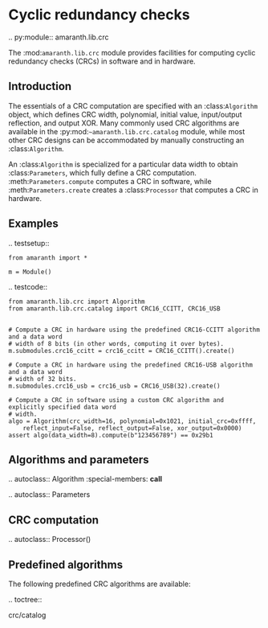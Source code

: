 # Cyclic redundancy checks

.. py:module:: amaranth.lib.crc

The :mod:`amaranth.lib.crc` module provides facilities for computing cyclic redundancy checks (CRCs)
in software and in hardware.


## Introduction

The essentials of a CRC computation are specified with an :class:`Algorithm` object, which defines
CRC width, polynomial, initial value, input/output reflection, and output XOR. Many commonly used
CRC algorithms are available in the :py:mod:`~amaranth.lib.crc.catalog` module, while most other
CRC designs can be accommodated by manually constructing an :class:`Algorithm`.

An :class:`Algorithm` is specialized for a particular data width to obtain :class:`Parameters`,
which fully define a CRC computation. :meth:`Parameters.compute` computes a CRC in software, while
:meth:`Parameters.create` creates a :class:`Processor` that computes a CRC in hardware.


## Examples

.. testsetup::

    from amaranth import *

    m = Module()

.. testcode::

    from amaranth.lib.crc import Algorithm
    from amaranth.lib.crc.catalog import CRC16_CCITT, CRC16_USB


    # Compute a CRC in hardware using the predefined CRC16-CCITT algorithm and a data word
    # width of 8 bits (in other words, computing it over bytes).
    m.submodules.crc16_ccitt = crc16_ccitt = CRC16_CCITT().create()

    # Compute a CRC in hardware using the predefined CRC16-USB algorithm and a data word
    # width of 32 bits.
    m.submodules.crc16_usb = crc16_usb = CRC16_USB(32).create()

    # Compute a CRC in software using a custom CRC algorithm and explicitly specified data word
    # width.
    algo = Algorithm(crc_width=16, polynomial=0x1021, initial_crc=0xffff,
        reflect_input=False, reflect_output=False, xor_output=0x0000)
    assert algo(data_width=8).compute(b"123456789") == 0x29b1


## Algorithms and parameters

.. autoclass:: Algorithm
   :special-members: __call__

.. autoclass:: Parameters


## CRC computation

.. autoclass:: Processor()


## Predefined algorithms

The following predefined CRC algorithms are available:

.. toctree::

   crc/catalog
